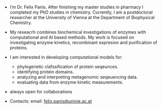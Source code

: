 - I’m Dr. Felix Panis. After finishing my master studies in pharmacy I completed my PhD studies in chemistry. Currently, I am a postdoctoral researcher at the University of Vienna at the Department of Biophysical Chemistry.
  
- My reseacrh combines biochemical investigations of enzymes with computational and AI based methods. My work is focused on investigating enzyme kinetics, recombinant expresion and purification of proteins.
  
- I am interested in developing computational models for:
  * phylogenetic clafssification of protein seqeunces.
  * identifying protein domains.
  * analyzing and interpreting metagenomic seqeuencing data.
  * evaluating data from enzyme kinetic measurements.
 
- always open for collaborations

- Contacts:
  email: felix.panis@univie.ac.at


<!---
FelixP91/FelixP91 is a ✨ special ✨ repository because its `README.md` (this file) appears on your GitHub profile.
You can click the Preview link to take a look at your changes.
--->
